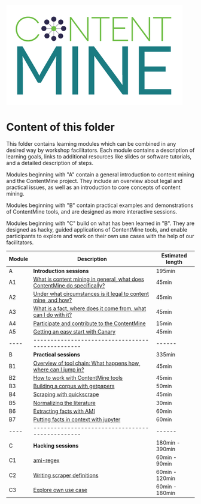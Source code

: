 ![ContentMine logo](https://github.com/ContentMine/assets/blob/master/png/Content_mine(small).png)

# Content of this folder

This folder contains learning modules which can be combined in any desired way by workshop facilitators.
Each module contains a description of learning goals, links to additional resources like slides or software tutorials, and a detailed description of steps.

Modules beginning with "A" contain a general introduction to content mining and the ContentMine project. They include an overview about legal and practical issues, as well as an introduction to core concepts of content mining.

Modules beginning with "B" contain practical examples and demonstrations of ContentMine tools, and are designed as more interactive sessions.

Modules beginning with "C" build on what has been learned in "B". They are designed as hacky, guided applications of ContentMine tools, and enable participants to explore and work on their own use cases with the help of our facilitators.


| Module | Description | Estimated length |
|--------|------------|-------------------|
| A | **Introduction sessions** | 195min |
| A1 | [What is content mining in general, what does ContentMine do specifically?](A-About-ContentMine) | 45min |
| A2 | [Under what circumstances is it legal to content mine, and how?](A-Legal-Responsible) | 45min |
| A3 | [What is a fact, where does it come from, what can I do with it?](A-CM-Facts) | 45min |
| A4 | [Participate and contribute to the ContentMine](A-Participate-Contribute) | 15min |
| A5 | [Getting an easy start with Canary](A-Canary) | 45min | 
|----|------------------------------------------------|------|
| B | **Practical sessions** | 335min | 
| B1 | [Overview of tool chain: What happens how, where can I jump in?](B-Architecture) | 45min |
| B2 | [How to work with ContentMine tools](B-VM-Commandline) | 45min |
| B3 | [Building a corpus with getpapers](B-Building-corpus) | 50min |
| B4 | [Scraping with quickscrape](B-Scraping) | 45min |
| B5 | [Normalizing the literature](B-Normalization) | 30min |
| B6 | [Extracting facts with AMI](B-Fact-Extraction) | 60min |
| B7 | [Putting facts in context with jupyter](B-Working-with-Facts) | 60min |
|----|------------------------------------------------|------|
| C | **Hacking sessions** | 180min - 390min |
| C1 | [ami-regex](C-Regex) |  60min - 90min |
| C2 | [Writing scraper definitions](C-Writing-scrapers) | 60min - 120min |
| C3 | [Explore own use case](C-Own-Usecase) | 60min - 180min |